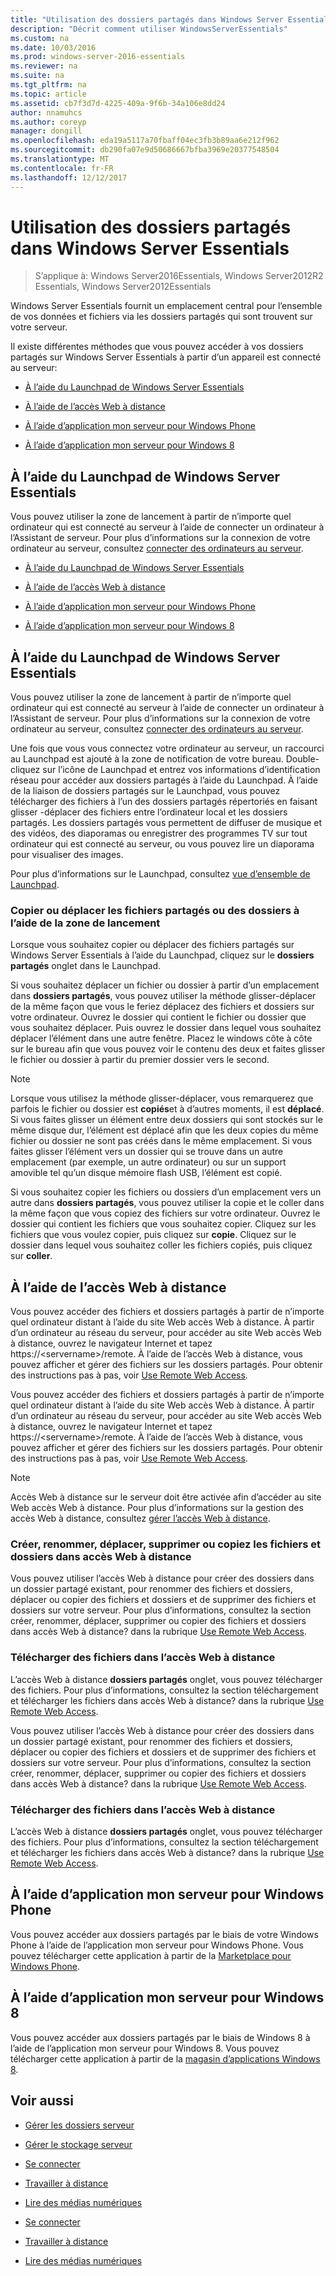 ```yaml
---
title: "Utilisation des dossiers partagés dans Windows Server Essentials"
description: "Décrit comment utiliser WindowsServerEssentials"
ms.custom: na
ms.date: 10/03/2016
ms.prod: windows-server-2016-essentials
ms.reviewer: na
ms.suite: na
ms.tgt_pltfrm: na
ms.topic: article
ms.assetid: cb7f3d7d-4225-409a-9f6b-34a106e8dd24
author: nnamuhcs
ms.author: coreyp
manager: dongill
ms.openlocfilehash: eda19a5117a70fbaff04ec3fb3b89aa6e212f962
ms.sourcegitcommit: db290fa07e9d50686667bfba3969e20377548504
ms.translationtype: MT
ms.contentlocale: fr-FR
ms.lasthandoff: 12/12/2017
---
```

# <a name="use-shared-folders-in-windows-server-essentials"></a>Utilisation des dossiers partagés dans Windows Server Essentials

>S’applique à: Windows Server2016Essentials, Windows Server2012R2 Essentials, Windows Server2012Essentials
  
 Windows Server Essentials fournit un emplacement central pour l’ensemble de vos données et fichiers via les dossiers partagés qui sont trouvent sur votre serveur.  
  
 Il existe différentes méthodes que vous pouvez accéder à vos dossiers partagés sur Windows Server Essentials à partir d’un appareil est connecté au serveur:  
  

-   [À l’aide du Launchpad de Windows Server Essentials](Use-Shared-Folders-in-Windows-Server-Essentials.md#BKMK_UsingLaunchpad)  
  
-   [À l’aide de l’accès Web à distance](Use-Shared-Folders-in-Windows-Server-Essentials.md#BKMK_UsingRWA)  
  
-   [À l’aide d’application mon serveur pour Windows Phone](Use-Shared-Folders-in-Windows-Server-Essentials.md#BKMK_Phone)  
  
-   [À l’aide d’application mon serveur pour Windows 8](Use-Shared-Folders-in-Windows-Server-Essentials.md#BKMK_App)  
  
##  <a name="BKMK_UsingLaunchpad"></a>À l’aide du Launchpad de Windows Server Essentials  
 Vous pouvez utiliser la zone de lancement à partir de n’importe quel ordinateur qui est connecté au serveur à l’aide de connecter un ordinateur à l’Assistant de serveur. Pour plus d’informations sur la connexion de votre ordinateur au serveur, consultez [connecter des ordinateurs au serveur](Get-Connected-in-Windows-Server-Essentials.md#BKMK_9).  

-   [À l’aide du Launchpad de Windows Server Essentials](../use/Use-Shared-Folders-in-Windows-Server-Essentials.md#BKMK_UsingLaunchpad)  
  
-   [À l’aide de l’accès Web à distance](../use/Use-Shared-Folders-in-Windows-Server-Essentials.md#BKMK_UsingRWA)  
  
-   [À l’aide d’application mon serveur pour Windows Phone](../use/Use-Shared-Folders-in-Windows-Server-Essentials.md#BKMK_Phone)  
  
-   [À l’aide d’application mon serveur pour Windows 8](../use/Use-Shared-Folders-in-Windows-Server-Essentials.md#BKMK_App)  
  
##  <a name="BKMK_UsingLaunchpad"></a>À l’aide du Launchpad de Windows Server Essentials  
 Vous pouvez utiliser la zone de lancement à partir de n’importe quel ordinateur qui est connecté au serveur à l’aide de connecter un ordinateur à l’Assistant de serveur. Pour plus d’informations sur la connexion de votre ordinateur au serveur, consultez [connecter des ordinateurs au serveur](../use/Get-Connected-in-Windows-Server-Essentials.md#BKMK_9).  

  
 Une fois que vous vous connectez votre ordinateur au serveur, un raccourci au Launchpad est ajouté à la zone de notification de votre bureau. Double-cliquez sur l’icône de Launchpad et entrez vos informations d’identification réseau pour accéder aux dossiers partagés à l’aide du Launchpad. À l’aide de la liaison de dossiers partagés sur le Launchpad, vous pouvez télécharger des fichiers à l’un des dossiers partagés répertoriés en faisant glisser -déplacer des fichiers entre l’ordinateur local et les dossiers partagés. Les dossiers partagés vous permettent de diffuser de musique et des vidéos, des diaporamas ou enregistrer des programmes TV sur tout ordinateur qui est connecté au serveur, ou vous pouvez lire un diaporama pour visualiser des images.  
  
 Pour plus d’informations sur le Launchpad, consultez [vue d’ensemble de Launchpad](../manage/Overview-of-the-Launchpad-in-Windows-Server-Essentials.md).  
  
###  <a name="BKMK_Launchpad"></a>Copier ou déplacer les fichiers partagés ou des dossiers à l’aide de la zone de lancement  
 Lorsque vous souhaitez copier ou déplacer des fichiers partagés sur Windows Server Essentials à l’aide du Launchpad, cliquez sur le **dossiers partagés** onglet dans le Launchpad.  
  
 Si vous souhaitez déplacer un fichier ou dossier à partir d’un emplacement dans **dossiers partagés**, vous pouvez utiliser la méthode glisser-déplacer de la même façon que vous le feriez déplacez des fichiers et dossiers sur votre ordinateur. Ouvrez le dossier qui contient le fichier ou dossier que vous souhaitez déplacer. Puis ouvrez le dossier dans lequel vous souhaitez déplacer l’élément dans une autre fenêtre. Placez le windows côte à côte sur le bureau afin que vous pouvez voir le contenu des deux et faites glisser le fichier ou dossier à partir du premier dossier vers le second.  
  
> [!NOTE]
>  Lorsque vous utilisez la méthode glisser-déplacer, vous remarquerez que parfois le fichier ou dossier est **copiés**et à d’autres moments, il est **déplacé**. Si vous faites glisser un élément entre deux dossiers qui sont stockés sur le même disque dur, l’élément est déplacé afin que les deux copies du même fichier ou dossier ne sont pas créés dans le même emplacement. Si vous faites glisser l’élément vers un dossier qui se trouve dans un autre emplacement (par exemple, un autre ordinateur) ou sur un support amovible tel qu’un disque mémoire flash USB, l’élément est copié.  
  
 Si vous souhaitez copier les fichiers ou dossiers d’un emplacement vers un autre dans **dossiers partagés**, vous pouvez utiliser la copie et le coller dans la même façon que vous copiez des fichiers sur votre ordinateur. Ouvrez le dossier qui contient les fichiers que vous souhaitez copier. Cliquez sur les fichiers que vous voulez copier, puis cliquez sur **copie**. Cliquez sur le dossier dans lequel vous souhaitez coller les fichiers copiés, puis cliquez sur **coller**.  
  
##  <a name="BKMK_UsingRWA"></a>À l’aide de l’accès Web à distance  

 Vous pouvez accéder des fichiers et dossiers partagés à partir de n’importe quel ordinateur distant à l’aide du site Web accès Web à distance. À partir d’un ordinateur au réseau du serveur, pour accéder au site Web accès Web à distance, ouvrez le navigateur Internet et tapez https://<servername\>/remote. À l’aide de l’accès Web à distance, vous pouvez afficher et gérer des fichiers sur les dossiers partagés. Pour obtenir des instructions pas à pas, voir [Use Remote Web Access](Use-Remote-Web-Access-in-Windows-Server-Essentials.md).  

 Vous pouvez accéder des fichiers et dossiers partagés à partir de n’importe quel ordinateur distant à l’aide du site Web accès Web à distance. À partir d’un ordinateur au réseau du serveur, pour accéder au site Web accès Web à distance, ouvrez le navigateur Internet et tapez https://<servername\>/remote. À l’aide de l’accès Web à distance, vous pouvez afficher et gérer des fichiers sur les dossiers partagés. Pour obtenir des instructions pas à pas, voir [Use Remote Web Access](../use/Use-Remote-Web-Access-in-Windows-Server-Essentials.md).  

  
> [!NOTE]
>  Accès Web à distance sur le serveur doit être activée afin d’accéder au site Web accès Web à distance. Pour plus d’informations sur la gestion des accès Web à distance, consultez [gérer l’accès Web à distance](../manage/Manage-Remote-Web-Access-in-Windows-Server-Essentials.md).  
  
###  <a name="BKMK_2"></a>Créer, renommer, déplacer, supprimer ou copiez les fichiers et dossiers dans accès Web à distance  

 Vous pouvez utiliser l’accès Web à distance pour créer des dossiers dans un dossier partagé existant, pour renommer des fichiers et dossiers, déplacer ou copier des fichiers et dossiers et de supprimer des fichiers et dossiers sur votre serveur. Pour plus d’informations, consultez la section créer, renommer, déplacer, supprimer ou copier des fichiers et dossiers dans accès Web à distance? dans la rubrique [Use Remote Web Access](Use-Remote-Web-Access-in-Windows-Server-Essentials.md).  
  
###  <a name="BKMK_3"></a>Télécharger des fichiers dans l’accès Web à distance  
 L’accès Web à distance **dossiers partagés** onglet, vous pouvez télécharger des fichiers. Pour plus d’informations, consultez la section téléchargement et télécharger les fichiers dans accès Web à distance? dans la rubrique [Use Remote Web Access](Use-Remote-Web-Access-in-Windows-Server-Essentials.md).  

 Vous pouvez utiliser l’accès Web à distance pour créer des dossiers dans un dossier partagé existant, pour renommer des fichiers et dossiers, déplacer ou copier des fichiers et dossiers et de supprimer des fichiers et dossiers sur votre serveur. Pour plus d’informations, consultez la section créer, renommer, déplacer, supprimer ou copier des fichiers et dossiers dans accès Web à distance? dans la rubrique [Use Remote Web Access](../use/Use-Remote-Web-Access-in-Windows-Server-Essentials.md).  
  
###  <a name="BKMK_3"></a>Télécharger des fichiers dans l’accès Web à distance  
 L’accès Web à distance **dossiers partagés** onglet, vous pouvez télécharger des fichiers. Pour plus d’informations, consultez la section téléchargement et télécharger les fichiers dans accès Web à distance? dans la rubrique [Use Remote Web Access](../use/Use-Remote-Web-Access-in-Windows-Server-Essentials.md).  

  
##  <a name="BKMK_Phone"></a>À l’aide d’application mon serveur pour Windows Phone  
 Vous pouvez accéder aux dossiers partagés par le biais de votre Windows Phone à l’aide de l’application mon serveur pour Windows Phone. Vous pouvez télécharger cette application à partir de la [Marketplace pour Windows Phone](http://www.windowsphone.com/apps/6c2f98d5-6fcf-4e1d-b8b1-cde62ea1a94a).  
  
##  <a name="BKMK_App"></a>À l’aide d’application mon serveur pour Windows 8  
 Vous pouvez accéder aux dossiers partagés par le biais de Windows 8 à l’aide de l’application mon serveur pour Windows 8. Vous pouvez télécharger cette application à partir de la [magasin d’applications Windows 8](https://windows.microsoft.com/windows-8/apps).  
  
## <a name="see-also"></a>Voir aussi  
  
-   [Gérer les dossiers serveur](../manage/Manage-Server-Folders-in-Windows-Server-Essentials.md)  
  
-   [Gérer le stockage serveur](../manage/Manage-Server-Storage-in-Windows-Server-Essentials.md)  
  

-   [Se connecter](Get-Connected-in-Windows-Server-Essentials.md)  
  
-   [Travailler à distance](Work-Remotely-in-Windows-Server-Essentials.md)  
  
-   [Lire des médias numériques](Play-Digital-Media-in-Windows-Server-Essentials.md)

-   [Se connecter](../use/Get-Connected-in-Windows-Server-Essentials.md)  
  
-   [Travailler à distance](../use/Work-Remotely-in-Windows-Server-Essentials.md)  
  
-   [Lire des médias numériques](../use/Play-Digital-Media-in-Windows-Server-Essentials.md)

